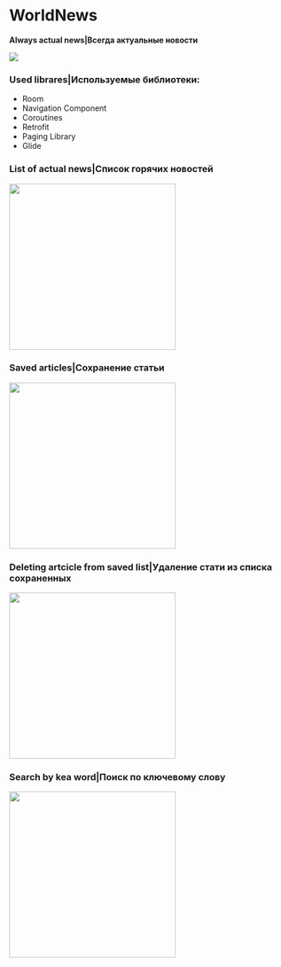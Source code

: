# WorldNews
**Always actual news|Всегда актуальные новости**

![](demo.gif)

### Used librares|Используемые библиотеки:
  - Room
  - Navigation Component
  - Coroutines
  - Retrofit
  - Paging Library
  - Glide

### List of actual news|Список горячих новостей
<img src="https://sun9-43.userapi.com/ketu3rQGUJwCXxjwxXR-wccUYvWCyELCm5WiQg/z3cKocHo-rk.jpg" width=300>

### Saved articles|Сохранение статьи
<img src="https://sun9-28.userapi.com/eFyBgVUjBQsU5xX0TlvxnbKwq9w512VH2iVHJQ/gfTW7LqiBDY.jpg" width=300>

### Deleting artcicle from saved list|Удаление стати из списка сохраненных
<img src="https://sun9-75.userapi.com/tNPZTnyO1rfomRITZE1Q8Nb9-TvEL5BMjOMMAA/Aw-LuM7Qirg.jpg" width=300>

### Search by kea word|Поиск по ключевому слову
<img src="https://sun9-2.userapi.com/FKtG_AcNHI9deA1mSNVUjXoY6YI1zwNT3ZI2kQ/V1n4JuRBOU8.jpg" width=300>
